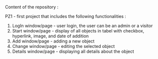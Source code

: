   Content of the repository :

  PZ1 - first project that includes the following functionalities :

1. LogIn window/page - user login, the user can be an admin or a visitor
2. Start window/page - display of all objects in tabel with checkbox, hyperlink, image, and date of addition
3. Add window/page - adding a new object
4. Change window/page - editing the selected object
5. Details window/page - displaying all details about the object
